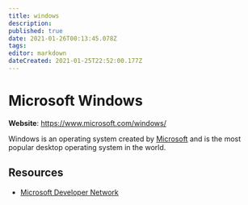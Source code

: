 ```yaml
---
title: windows
description: 
published: true
date: 2021-01-26T00:13:45.078Z
tags: 
editor: markdown
dateCreated: 2021-01-25T22:52:00.177Z
---
```


# Microsoft Windows

**Website**: <https://www.microsoft.com/windows/>

Windows is an operating system created by [Microsoft](/topics/microsoft) and is the most popular desktop operating system in the world.

## Resources

- [Microsoft Developer Network](https://msdn.microsoft.com/en-us/)
